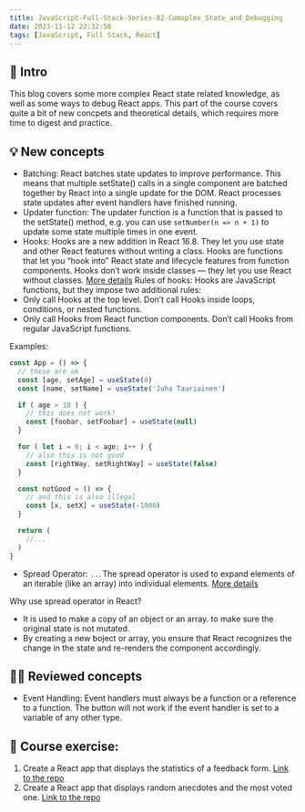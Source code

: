 ```yaml
---
title: JavaScript-Full-Stack-Series-02-Comoplex_State_and_Debugging
date: 2023-11-12 22:32:56
tags: [JavaScript, Full Stack, React]
---
```


## **🔎 Intro**

This blog covers some more complex React state related knowledge, as well as some ways to debug React apps. This part of the course covers quite a bit of new concpets and theoretical details, which requires more time to digest and practice. 
<!-- more -->

## **💡 New concepts**

- Batching:
 React batches state updates to improve performance. This means that multiple setState() calls in a single component are batched together by React into a single update for the DOM. React processes state updates after event handlers have finished running.
- Updater function: 
The updater function is a function that is passed to the setState() method, e.g. you can use `setNumber(n => n + 1)` to update some state multiple times in one event.
- Hooks:
Hooks are a new addition in React 16.8. They let you use state and other React features without writing a class. Hooks are functions that let you “hook into” React state and lifecycle features from function components. Hooks don’t work inside classes — they let you use React without classes. [More details](https://react.dev/reference/react/hooks)
Rules of hooks: 
Hooks are JavaScript functions, but they impose two additional rules:
- Only call Hooks at the top level. Don’t call Hooks inside loops, conditions, or nested functions.
- Only call Hooks from React function components. Don’t call Hooks from regular JavaScript functions.

Examples:
```jsx
const App = () => {
  // these are ok
  const [age, setAge] = useState(0)
  const [name, setName] = useState('Juha Tauriainen')

  if ( age > 10 ) {
    // this does not work!
    const [foobar, setFoobar] = useState(null)
  }

  for ( let i = 0; i < age; i++ ) {
    // also this is not good
    const [rightWay, setRightWay] = useState(false)
  }

  const notGood = () => {
    // and this is also illegal
    const [x, setX] = useState(-1000)
  }

  return (
    //...
  )
}
```
- Spread Operator: `...`The spread operator is used to expand elements of an iterable (like an array) into individual elements. [More details](https://developer.mozilla.org/en-US/docs/Web/JavaScript/Reference/Operators/Spread_syntax)

Why use spread operator in React?
- It is used to make a copy of an object or an array. to make sure the original state is not mutated.
- By creating a new boject or array, you ensure that React recognizes the change in the state and re-renders the component accordingly.

## **👨‍💻 Reviewed concepts**

- Event Handling:
Event handlers must always be a function or a reference to a function. The button will not work if the event handler is set to a variable of any other type.

## **📝 Course exercise:**

1. Create a React app that displays the statistics of a feedback form. [Link to the repo](https://github.com/Dogecat0/fullstack_open/tree/main/part1/unicafe)
2. Create a React app that displays random anecdotes and the most voted one. [Link to the repo](https://github.com/Dogecat0/fullstack_open/tree/main/part1/anecdotes)